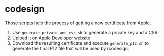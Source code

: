 # codesign

Those scripts help the process of getting a new certificate from Apple.

1. Use ``generate_private_and_csr.sh`` to generate a private key and a CSR.
2. Upload it on [Apple Developer website](https://developer.apple.com/account/resources/certificates/add)
3. Download the resulting certificate and execute ``generate_p12.sh`` to generate the final P12 file that will be used by rcodesign.
